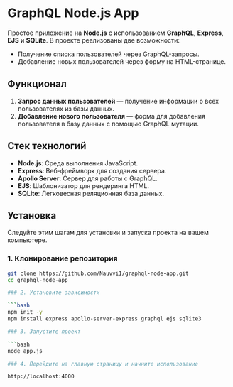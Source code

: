 # GraphQL Node.js App

Простое приложение на **Node.js** с использованием **GraphQL**, **Express**, **EJS** и **SQLite**. В проекте реализованы две возможности:
- Получение списка пользователей через GraphQL-запросы.
- Добавление новых пользователей через форму на HTML-странице.

## Функционал
1. **Запрос данных пользователей** — получение информации о всех пользователях из базы данных.
2. **Добавление нового пользователя** — форма для добавления пользователя в базу данных с помощью GraphQL мутации.

## Стек технологий
- **Node.js**: Среда выполнения JavaScript.
- **Express**: Веб-фреймворк для создания сервера.
- **Apollo Server**: Сервер для работы с GraphQL.
- **EJS**: Шаблонизатор для рендеринга HTML.
- **SQLite**: Легковесная реляционная база данных.

## Установка

Следуйте этим шагам для установки и запуска проекта на вашем компьютере.

### 1. Клонирование репозитория

```bash
git clone https://github.com/Nauvvi1/graphql-node-app.git
cd graphql-node-app

### 2. Установите зависимости

```bash
npm init -y
npm install express apollo-server-express graphql ejs sqlite3

### 3. Запустите проект

```bash
node app.js

### 4. Перейдите на главную страницу и начните использование

http://localhost:4000
